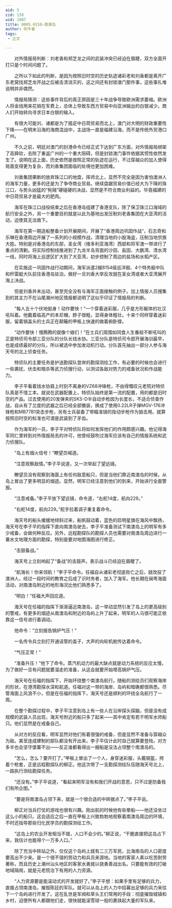 ```yaml
---
aid: 5
zid: 158
uid: 1007
title: 0005.0158-南澳岛
author: 吹牛者
tags: 
 - 正文

---
```




　　对外情报局判断：刘老香和郑芝龙之间的武装冲突已经迫在眉睫，双方全面开打只是个时间问题了。

　　之所以下如此的判断，是因为按照旧时空的历史轨迹诸彩老和刘香都是离开广东老窝找郑芝龙开战之后被击溃消灭的，这之间还有封锁澳门那件事，这些事扎堆说明并非偶然。

　　情报局猜测：这些事件背后的真正原因是三十年战争导致欧洲需求萎缩。欧洲人将金钱用来花销在军费上，总体上导致东西方贸易中向亚洲输出的白银减少。商人们开始转向寻求日本白银的输入。

　　有很大可能刘、诸都是为了插足中日荷贸易而北上，澳门对大明的财政重要性下降——在明末沿海的海商混战中，主战场一直是福建沿海，而不是传统外贸港口广州。

　　不久之前，明廷对澳门的封港命令已经正式下达到广东方面，对外情报局绑架了高舜钦，去除了重返广州的一个重大阻碍，但是封锁澳门事件依据其惯性依然发生了。说明在这上面，历史依然是按照正常的轨迹在运行，不过穿越众的加入使得局面变得更为复杂，而刘香集团面临的处境也更加困难。

　　刘香集团果断的放弃珠江口的地盘，挥师北上，显然不完全是因为害怕澳洲人的海军力量，更多的还是为了争夺商业贸易。继续盘踞贸易价值已经大为下降的珠江口，与势头凶猛的“髡贼”硬碰硬的决战，显然是不符合商业利益的。毕竟福建的中日荷贸易才是最大的肥肉。

　　海军在珠江口战役结束之后在香港岛组建了香港支队，除了保卫珠江口海域的航行安全之外，另一个重要目的就是以此为基地出发压制刘老香集团在大亚湾的活动，迫使其无法南下。

　　海军在第一期造船整备计划开展期间，开展了“香港周边巩固作战”，石志奇和乐琳在香港周边开展了一系列的小规模作战，清理当地的小股海盗，压制当地宗族大姓。特别是对香港岛的东部，圣女湾（维多利亚海湾）西部和将军澳一带进行了重点的清剿。将实际控制线推进到了九龙半岛背面的沙田、盐田、大鹏湾、清水湾一线，同时将海上巡逻区扩大到了大亚湾，初步控制了周边的盐场和水稻产区。

　　在实施这一巩固作战行动期间，海军派遣2艘8154级巡洋舰、4个特务艇中队和杆雷艇大队前往香港岛驻泊，做好一旦刘香大举反攻就在圣女湾或者大亚湾展开海上决战。

　　但是刘香并未出动，甚至完全没有与海军正面接触的例子。加上情报人员搜集到的其主力不在汕尾潮州地区情报都说明了这似乎印证了情报局的判断。

　　“每人五十个伏地挺身！动作要快！”一个穿着迷彩服，几乎是方形躯体的壮汉吼叫着。他戴着临高产的本尼帽，脖子很粗，显得身体粗壮。十来个同样穿着迷彩服，留着锅盖头的士兵正在颠簸的甲板上快速的做着俯卧撑。

　　“动作要快！慢腾腾的就像个娘们！”在士兵们周围如同食人生番般不断吼叫的正是特侦司令部三亚分队的分队长钱水协。三亚分队是特侦司令部开展海训最早，也是成绩最好的分队，所以被选中参加发动机行动。分队首先抽出一部分人参与海天号的北上侦查任务。

　　特侦队的主要任务是护送勘探队登岸的勘探测绘工作，有必要的时候也会进行一些袭扰、伏击和暗杀等武力侦搜行动，以测试各敌对势力的戒备状况和作战能力。

　　李子平看着钱水协肩上时刻不离身的VZ68冲锋枪，不由得慨叹元老院对特侦队真是不惜工本。就说在武器配置上，特侦队始终是第一流的配置，用的都是旧时空的产品。过去使用的20发弹夹的SKS-D半自动步枪因为长度长，不适合侦查作战，自从有了兰度的武器之后已经全部撤装，换成了使用0.22LR子弹MGV-176冲锋枪和MB77B1突击步枪，另有士兵装备了带瞄准镜的拴动步枪作为狙击用。就算按照旧时空的标准也可谓是武装到了牙齿。

　　作为海军的一员，李子平对特侦队将如何发挥他们的作用颇感兴趣。他记得海军同仁里转到对外情报局去的许可，他曾经鼓吹过海军应该有自己的情报系统和武力侦搜队。

　　“岛上有烟火信号！”瞭望员喊道。

　　“注意观察敌情。”李子平说道，又一次举起了望远镜。

　　瞭望员没有观察到海面上有任何敌意船只，但是当他们靠近南澳岛的时候，从岛上冒出了更多明显的烟迹。显然，明军已经注意到他们的到来，开始进行全面警报。

　　“注意戒备。”李子平放下望远镜，命令道，“右舵14度，航向229。”

　　“右舵14度，航向229。”舵手拉着调子重复着命令。

　　海天号的船头缓缓地倾斜过来，船帆鼓动着，蓝色的启明星旗在海风中飘扬，海天号在李子平的指挥下直向南澳岛驶去，李子平准备测试下南澳岛上的明军有多少戒备，会做何种反应。另外，远程勘探队的勘探人员也需要对南澳岛周边进行一番水文地理方面的勘探，特别是要对地图海图进行修正。

　　“击鼓备战。”

　　海天号上立刻响起了“备战”的击鼓声。表示战斗已经迫在眉睫了。

　　“航海长！你来领航！”李子平命令。任福自从诸彩老彻底败亡之后，就改投了澳洲人，经过一段时间的教育之后成了识时务者，加入了海军。他长期在闽粤海面活动，对南澳岛附近的地形海况比他们熟悉多了。

　　“明白！”任福大声回应道。

　　海天号在任福的指挥下渐渐逼近南澳岛，这一举动显然引发了岛上的更高级别的警戒，有更多的烟迹从南澳岛和附近的岛屿上升了起来，明军的人马很可能正依靠这一信号进行着调动。

　　他命令：“立刻报告锅炉气压！”

　　一名传令兵立刻打开通话管的盖子，大声的向轮机舱传达着命令。

　　“气压正常！”

　　“准备升压！”他下了命令。蒸汽机动力的最大缺点就是动力系统的反应太慢。为了做好一旦有问题就要溜走的准备，从这会就要开始增高锅炉气压。

　　海天号在任福的指挥下，开始环绕整个南澳岛航行。随船的测绘员们观察海岸的形状，在港湾勘探水深和航道。任福对这一带的海岸、岛屿和暗礁都很熟悉。尽管海面上风浪不小，但是在任福的指挥下，海天号还是顺利的环绕全岛航行了一周。

　　在整个勘探过程中，李子平注意到岛上有一些人在沿岸探头探脑，但是没有成规模的武装人员出现，海天号附近的船只多了起来——其中肯定有若干明军水师船只。他们显然是在戒备自己。

　　从对方的反应看，明军显然对他们有着很强的戒备，但是显然不准备与穿越众为敌。甚至连成建制的部队都没有开出来。李子平估计此时自己就算要登陆，对方多半也会坚守堡寨不出——反正谁都看得出一艘船是没法占领整个南澳岛的。

　　“怎么，怎么？要开打了。”甲板上冒出了一个人，身穿迷彩服，头戴钢盔，挎着个枪套，正是远程勘探队的柳正。他这次带了一支勘探测绘队伍随海天号北上，一路执行测绘勘探任务。

　　“还没有。”李子平说道，“看起来明军没有和我们开战的意思，只不过是防备我们有所企图。”

　　“要是将南澳岛占领下来，就是一个很合适的中转据点了。”李子平说。

　　柳正对当兵打仗的游戏也很有兴趣。刚出航的时候他有些晕船——他还没坐过这么小的船只。这会适应之后一直在甲板上兴致勃勃地观察着南澳岛周边的环境，不时还指导那些归化民学员的勘探测绘工作。

　　“这岛上的农业开发相当不错，人口不会少的。”柳正说，“干脆直接把这岛占下来，我估计也能得个一万多人口。”

　　除了充当中转站之外，仅仅这个岛屿上就有二三万军民，比海南岛的人口密度要高出不少来。是一个很不错的劳动力和兵员来源地。当地的客家人素以吃苦耐劳著称，而且历史上潮州汕头地区的客家水勇就以骁勇善战出名。只要能有效的打破地域隔阂，就是元老院治下有用的人力资源。

　　“人力资源要是能滚动式的开发就好了。”李子平想：如果手里有足够的兵力，直接占领南澳岛，摧毁陈廷的军队。就可以从岛上的人力中招募出足够的兵力来往下一个岛屿进行开发了。这在乱世是军阀和草头王们常用的手段：彻底摧毁城镇和乡村，迫使所有人都跟他们走，很快就能滚雪球一般的裹挟起大量的军队来。



